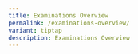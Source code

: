 ```yaml
---
title: Examinations Overview
permalink: /examinations-overview/
variant: tiptap
description: Examinations Overview
---
```

